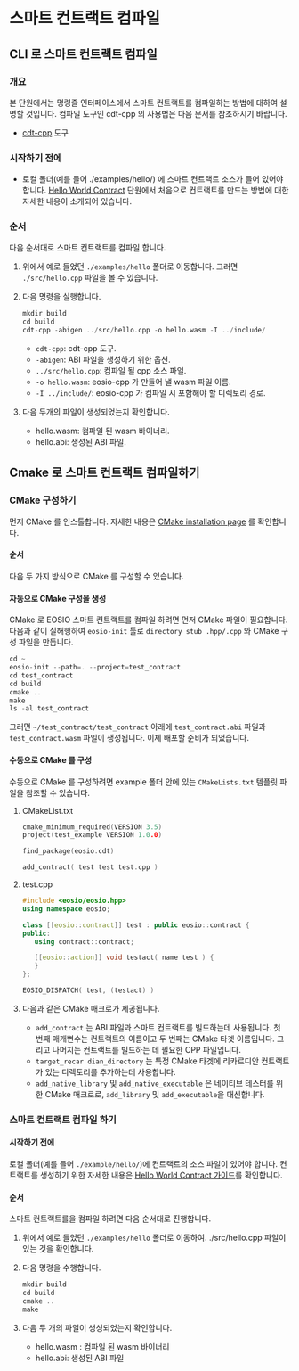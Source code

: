 # 스마트 컨트랙트 컴파일

## CLI 로 스마트 컨트랙트 컴파일

### 개요

본 단원에서는 명령줄 인터페이스에서 스마트 컨트랙트를 컴파일하는 방법에 대하여 설명할 것입니다. 컴파일 도구인 cdt-cpp 의 사용법은 다음 문서를 참조하시기 바랍니다.

* [cdt-cpp](https://developers.eos.io/manuals/eosio.cdt/v1.8/command-reference/eosio-cpp) 도구

### 시작하기 전에

* 로컬 폴더(예를 들어 ./examples/hello/) 에 스마트 컨트랙트 소스가 들어 있어야 합니다. [Hello World Contract](../contract-dev-workflow/hello-world-contract.md) 단원에서 처음으로 컨트랙트를 만드는 방법에 대한 자세한 내용이 소개되어 있습니다.

### 순서

다음 순서대로 스마트 컨트랙트를 컴파일 합니다.

1. 위에서 예로 들었던 `./examples/hello` 폴더로 이동합니다. 그러면 `./src/hello.cpp` 파일을 볼 수 있습니다.
2.  다음 명령을 실행합니다.

    ```cpp
    mkdir build
    cd build
    cdt-cpp -abigen ../src/hello.cpp -o hello.wasm -I ../include/
    ```

    * `cdt-cpp`: cdt-cpp 도구.
    * `-abigen`: ABI 파일을 생성하기 위한 옵션.
    * `../src/hello.cpp`: 컴파일 될 cpp 소스 파일.
    * `-o hello.wasm`: eosio-cpp 가 만들어 낼 wasm 파일 이름.
    * `-I ../include/`: eosio-cpp 가 컴파일 시 포함해야 할 디렉토리 경로.
3. 다음 두개의 파일이 생성되었는지 확인합니다.
   * hello.wasm: 컴파일 된 wasm 바이너리.
   * hello.abi: 생성된 ABI 파일.

## Cmake 로 스마트 컨트랙트 컴파일하기

### CMake 구성하기

먼저 CMake 를 인스톨합니다. 자세한 내용은 [CMake installation page](https://cmake.org/install/) 를 확인합니다.

#### 순서

다음 두 가지 방식으로 CMake 를 구성할 수 있습니다.

#### 자동으로 CMake 구성을 생성

CMake 로 EOSIO 스마트 컨트랙트를 컴파일 하려면 먼저 CMake 파일이 필요합니다. 다음과 같이 실해행하여 `eosio-init` 툴로 `directory stub .hpp/.cpp` 와 CMake 구성 파일을 만듭니다.

```cpp
cd ~
eosio-init --path=. --project=test_contract
cd test_contract
cd build
cmake ..
make
ls -al test_contract
```

그러면 `~/test_contract/test_contract` 아래에 `test_contract.abi` 파일과 `test_contract.wasm` 파일이 생성됩니다. 이제 배포할 준비가 되었습니다.

#### 수동으로 CMake 를 구성

수동으로 CMake 를 구성하려면 example 폴더 안에 있는 `CMakeLists.txt` 템플릿 파일을 참조할 수 있습니다.

1.  CMakeList.txt

    ```cpp
    cmake_minimum_required(VERSION 3.5)
    project(test_example VERSION 1.0.0)

    find_package(eosio.cdt)

    add_contract( test test test.cpp )
    ```
2.  test.cpp

    ```cpp
    #include <eosio/eosio.hpp>
    using namespace eosio;

    class [[eosio::contract]] test : public eosio::contract {
    public:
       using contract::contract;

       [[eosio::action]] void testact( name test ) {
       }
    };

    EOSIO_DISPATCH( test, (testact) )
    ```
3. 다음과 같은 CMake 매크로가 제공됩니다.
   * `add_contract` 는 ABI 파일과 스마트 컨트랙트를 빌드하는데 사용됩니다. 첫 번째 매개변수는 컨트랙트의 이름이고 두 번째는 CMake 타겟 이름입니다. 그리고 나머지는 컨트랙트를 빌드하는 데 필요한 CPP 파일입니다.
   * `target_recar dian_directory` 는 특정 CMake 타겟에 리카르디안 컨트랙트가 있는 디렉토리를 추가하는데 사용합니다.
   * `add_native_library` 및 `add_native_executable` 은 네이티브 테스터를 위한 CMake 매크로로, `add_library` 및 `add_executable`을 대신합니다.

### 스마트 컨트랙트 컴파일 하기

#### 시작하기 전에

로컬 폴더(예를 들어 `./example/hello/`)에 컨트랙트의 소스 파일이 있어야 합니다. 컨트랙트를 생성하기 위한 자세한 내용은 [Hello World Contract 가이드](https://developers.eos.io/welcome/latest/smart-contract-guides/hello-world)를 확인합니다.

#### 순서

스마트 컨트랙트를을 컴파일 하려면 다음 순서대로 진행합니다.

1. 위에서 예로 들었던 `./examples/hello` 폴더로 이동하여. ./src/hello.cpp 파일이 있는 것을 확인합니다.
2.  다음 명령을 수행합니다.

    ```cpp
    mkdir build
    cd build
    cmake ..
    make
    ```
3. 다음 두 개의 파일이 생성되었는지 확인합니다.
   * hello.wasm : 컴파일 된 wasm 바이너리
   * hello.abi: 생성된  ABI 파일
